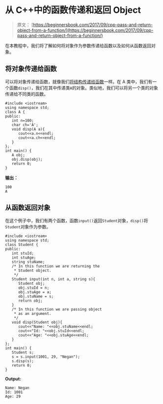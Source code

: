 # 从 C++中的函数传递和返回 Object

> 原文： [https://beginnersbook.com/2017/09/cpp-pass-and-return-object-from-a-function/](https://beginnersbook.com/2017/09/cpp-pass-and-return-object-from-a-function/)

在本教程中，我们将了解如何将对象作为参数传递给函数以及如何从函数返回对象。

## 将对象传递给函数

可以将对象传递给函数，就像我们[将结构传递给函数](https://beginnersbook.com/2017/09/cpp-structure-and-function/)一样。在 A 类中，我们有一个函数`disp()`，我们在其中传递类`A`的对象。类似地，我们可以将另一个类的对象传递给不同类的函数。

```
#include <iostream>
using namespace std;
class A {
public:
   int n=100;
   char ch='A';
   void disp(A a){
      cout<<a.n<<endl;
      cout<<a.ch<<endl;
   }
};
int main() {
   A obj;
   obj.disp(obj);
   return 0;
}
```

**输出：**

```
100
A
```

## 从函数返回对象

在这个例子中，我们有两个函数，函数`input()`返回`Student`对象，`disp()`将`Student`对象作为参数。

```
#include <iostream>
using namespace std;
class Student {
public:
   int stuId;
   int stuAge;
   string stuName;
   /* In this function we are returning the
    * Student object.
    */
   Student input(int n, int a, string s){
      Student obj;
      obj.stuId = n;
      obj.stuAge = a;
      obj.stuName = s;
      return obj;
   }
   /* In this function we are passing object
    * as an argument.
    */
   void disp(Student obj){
      cout<<"Name: "<<obj.stuName<<endl;
      cout<<"Id: "<<obj.stuId<<endl;
      cout<<"Age: "<<obj.stuAge<<endl;
   }
};
int main() {
   Student s;
   s = s.input(1001, 29, "Negan");
   s.disp(s);
   return 0;
}
```

**Output:**

```
Name: Negan
Id: 1001
Age: 29
```